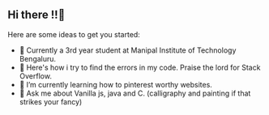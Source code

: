 ## Hi there !!👋

<!--
**arya23923/arya23923** is a ✨ _special_ ✨ repository because its `README.md` (this file) appears on your GitHub profile.-->

Here are some ideas to get you started:
- 🏫 Currently a 3rd year student at Manipal Institute of Technology Bengaluru.
- 🔭 Here's how i try to find the errors in my code. Praise the lord for Stack Overflow.
- 🌱 I’m currently learning how to pinterest worthy websites.
- 💬 Ask me about Vanilla js, java and C. (calligraphy and painting if that strikes your fancy)
<!--- 👯 I’m looking to collaborate on ...
- 🤔 I’m looking for help with ...

- 📫 How to reach me: ...
- 😄 Pronouns: ...
- ⚡ Fun fact: ...
-->



